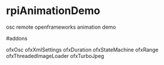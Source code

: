 rpiAnimationDemo
================

osc remote openframeworks animation demo


#addons

ofxOsc
ofxXmlSettings
ofxDuration
ofxStateMachine
ofxRange
ofxThreadedImageLoader
ofxTurboJpeg
